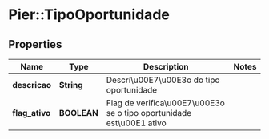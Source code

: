 # Pier::TipoOportunidade

## Properties
Name | Type | Description | Notes
------------ | ------------- | ------------- | -------------
**descricao** | **String** | Descri\u00E7\u00E3o do tipo oportunidade | 
**flag_ativo** | **BOOLEAN** | Flag de verifica\u00E7\u00E3o se o tipo oportunidade est\u00E1 ativo | 


